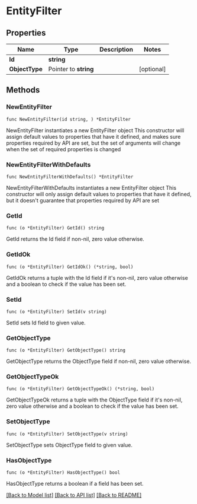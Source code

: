 # EntityFilter

## Properties

Name | Type | Description | Notes
------------ | ------------- | ------------- | -------------
**Id** | **string** |  | 
**ObjectType** | Pointer to **string** |  | [optional] 

## Methods

### NewEntityFilter

`func NewEntityFilter(id string, ) *EntityFilter`

NewEntityFilter instantiates a new EntityFilter object
This constructor will assign default values to properties that have it defined,
and makes sure properties required by API are set, but the set of arguments
will change when the set of required properties is changed

### NewEntityFilterWithDefaults

`func NewEntityFilterWithDefaults() *EntityFilter`

NewEntityFilterWithDefaults instantiates a new EntityFilter object
This constructor will only assign default values to properties that have it defined,
but it doesn't guarantee that properties required by API are set

### GetId

`func (o *EntityFilter) GetId() string`

GetId returns the Id field if non-nil, zero value otherwise.

### GetIdOk

`func (o *EntityFilter) GetIdOk() (*string, bool)`

GetIdOk returns a tuple with the Id field if it's non-nil, zero value otherwise
and a boolean to check if the value has been set.

### SetId

`func (o *EntityFilter) SetId(v string)`

SetId sets Id field to given value.


### GetObjectType

`func (o *EntityFilter) GetObjectType() string`

GetObjectType returns the ObjectType field if non-nil, zero value otherwise.

### GetObjectTypeOk

`func (o *EntityFilter) GetObjectTypeOk() (*string, bool)`

GetObjectTypeOk returns a tuple with the ObjectType field if it's non-nil, zero value otherwise
and a boolean to check if the value has been set.

### SetObjectType

`func (o *EntityFilter) SetObjectType(v string)`

SetObjectType sets ObjectType field to given value.

### HasObjectType

`func (o *EntityFilter) HasObjectType() bool`

HasObjectType returns a boolean if a field has been set.


[[Back to Model list]](../README.md#documentation-for-models) [[Back to API list]](../README.md#documentation-for-api-endpoints) [[Back to README]](../README.md)


